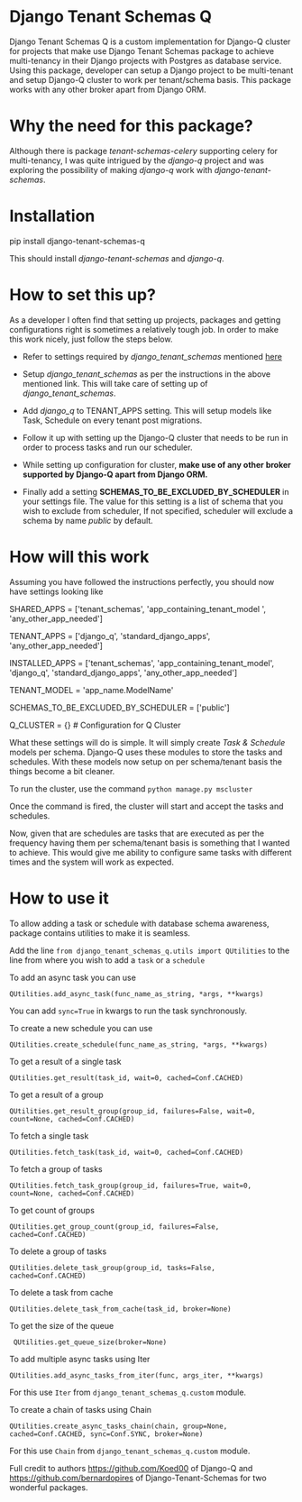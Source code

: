 
# Django Tenant Schemas Q

  

Django Tenant Schemas Q is a custom implementation for Django-Q cluster for projects that make use Django Tenant Schemas package to achieve multi-tenancy in their Django projects with Postgres as database service. Using this package, developer can setup a Django project to be multi-tenant and setup Django-Q cluster to work per tenant/schema basis. This package works with any other broker apart from Django ORM.

  

# Why the need for this package?

  

Although there is package *tenant-schemas-celery* supporting celery for multi-tenancy, I was quite intrigued by the *django-q* project and was exploring the possibility of making *django-q* work with *django-tenant-schemas*.

  

# Installation

  

pip install django-tenant-schemas-q

  

This should install *django-tenant-schemas* and *django-q*.

  

# How to set this up?

As a developer I often find that setting up projects, packages and getting configurations right is sometimes a relatively tough job. In order to make this work nicely, just follow the steps below.

  

- Refer to settings required by *django_tenant_schemas* mentioned [here](https://django-tenant-schemas.readthedocs.io/en/latest/install.html)

- Setup *django_tenant_schemas* as per the instructions in the above mentioned link. This will take care of setting up of *django_tenant_schemas*.

- Add *django_q* to TENANT_APPS setting. This will setup models like Task, Schedule on every tenant post migrations.

- Follow it up with setting up the Django-Q cluster that needs to be run in order to process tasks and run our scheduler.

- While setting up configuration for cluster, **make use of any other broker supported by Django-Q apart from Django ORM.**

- Finally add a setting **SCHEMAS_TO_BE_EXCLUDED_BY_SCHEDULER** in your settings file. The value for this setting is a list of schema that you wish to exclude from scheduler, If not specified, scheduler will exclude a schema by name *public* by default.

  

# How will this work

Assuming you have followed the instructions perfectly, you should now have settings looking like

  

SHARED_APPS = ['tenant_schemas', 'app_containing_tenant_model ', 'any_other_app_needed']

TENANT_APPS = ['django_q', 'standard_django_apps', 'any_other_app_needed']

INSTALLED_APPS = ['tenant_schemas', 'app_containing_tenant_model', 'django_q', 'standard_django_apps', 'any_other_app_needed']

TENANT_MODEL = 'app_name.ModelName'

SCHEMAS_TO_BE_EXCLUDED_BY_SCHEDULER = ['public']

Q_CLUSTER = {} # Configuration for Q Cluster

  

What these settings will do is simple. It will simply create *Task & Schedule* models per schema. Django-Q uses these modules to store the tasks and schedules. With these models now setup on per schema/tenant basis the things become a bit cleaner.

  

To run the cluster, use the command `python manage.py mscluster`

Once the command is fired, the cluster will start and accept the tasks and schedules.

  

Now, given that are schedules are tasks that are executed as per the frequency having them per schema/tenant basis is something that I wanted to achieve. This would give me ability to configure same tasks with different times and the system will work as expected.

  
# How to use it

To allow adding a task or schedule with database schema awareness, package contains utilities to make it is seamless.

Add the line `from django_tenant_schemas_q.utils import QUtilities` to the line from where you wish to add a `task` or a `schedule`

To add an async task you can use

    QUtilities.add_async_task(func_name_as_string, *args, **kwargs)
 You can add `sync=True` in kwargs to run the task synchronously.

To create a new schedule you can use

    QUtilities.create_schedule(func_name_as_string, *args, **kwargs)
 
To get a result of a single task

    QUtilities.get_result(task_id, wait=0, cached=Conf.CACHED)
 
To get a result of a group

    QUtilities.get_result_group(group_id, failures=False, wait=0, count=None, cached=Conf.CACHED)
 
To fetch a single task

    QUtilities.fetch_task(task_id, wait=0, cached=Conf.CACHED)

To fetch a group of tasks

    QUtilities.fetch_task_group(group_id, failures=True, wait=0, count=None, cached=Conf.CACHED)

To get count of groups

    QUtilities.get_group_count(group_id, failures=False, cached=Conf.CACHED)
 
 To delete a group of tasks

    QUtilities.delete_task_group(group_id, tasks=False, cached=Conf.CACHED)

To delete a task from cache

    QUtilities.delete_task_from_cache(task_id, broker=None)
 
To get the size of the queue

     QUtilities.get_queue_size(broker=None)
  
To add multiple async tasks using Iter

    QUtilities.add_async_tasks_from_iter(func, args_iter, **kwargs)
 For this use `Iter` from `django_tenant_schemas_q.custom` module.

To create a chain of tasks using Chain

    QUtilities.create_async_tasks_chain(chain, group=None, cached=Conf.CACHED, sync=Conf.SYNC, broker=None)
 For this use `Chain` from `django_tenant_schemas_q.custom` module.

Full credit to authors https://github.com/Koed00 of Django-Q and https://github.com/bernardopires of Django-Tenant-Schemas for two wonderful packages.